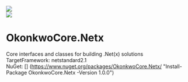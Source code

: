 
![](https://mrchrisok.visualstudio.com/OkonkwoCore.Netx/_apis/build/status/OkonkwoCore.Netx-master-CI?branchName=master)  
![](https://mrchrisok.vsrm.visualstudio.com/_apis/public/Release/badge/8d8fbc2b-8e7c-4f49-843a-083259aa1140/1/1)  

# OkonkwoCore.Netx
Core interfaces and classes for building .Net(x) solutions  
TargetFramework: netstandard2.1  
NuGet: [] (https://www.nuget.org/packages/OkonkwoCore.Netx/ "Install-Package OkonkwoCore.Netx -Version 1.0.0")